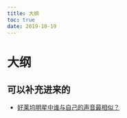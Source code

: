 ```yaml
---
title: 大纲
toc: true
date: 2019-10-19
---
```

# 大纲


## 可以补充进来的

- [好莱坞明星中谁与自己的声音最相似？ ​​​​](https://zhuanlan.zhihu.com/p/36588505)

